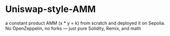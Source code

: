 # Uniswap-style-AMM
a constant product AMM (x * y = k) from scratch and deployed it on Sepolia. No OpenZeppelin, no forks — just pure Solidity, Remix, and math
